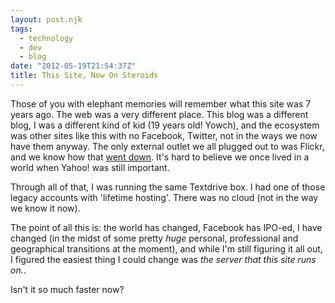```yaml
---
layout: post.njk
tags:
  - technology
  - dev
  - blog
date: "2012-05-19T21:54:37Z"
title: This Site, Now On Steroids
---
```


Those of you with elephant memories will remember what this site was 7 years ago. The web was a very different place. This blog was a different blog, I was a different kind of kid (19 years old! Yowch), and the ecosystem was other sites like this with no Facebook, Twitter, not in the ways we now have them anyway. The only external outlet we all plugged out to was Flickr, and we know how that [went down](http://gizmodo.com/5910223/how-yahoo-killed-flickr-and-lost-the-internet). It's hard to believe we once lived in a world when Yahoo! was still important.

Through all of that, I was running the same Textdrive box. I had one of those legacy accounts with 'lifetime hosting'. There was no cloud (not in the way we know it now).

The point of all this is: the world has changed, Facebook has IPO-ed, I have changed (in the midst of some pretty _huge_ personal, professional and geographical transitions at the moment), and while I'm still figuring it all out, I figured the easiest thing I could change was _the server that this site runs on._.

Isn't it so much faster now?
